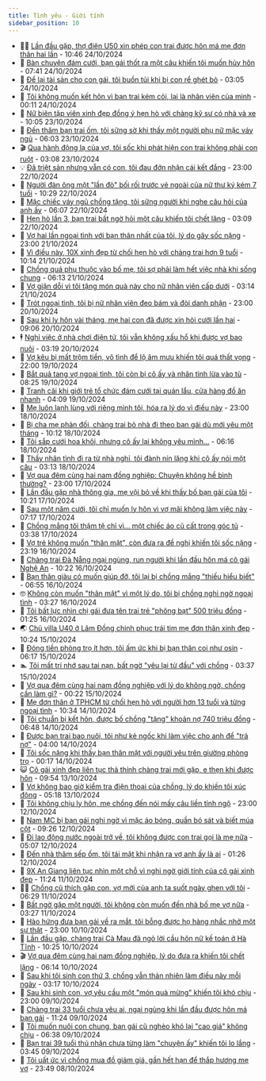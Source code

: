 ```yaml
---
title: Tình yêu - Giới tính
sidebar_position: 10
---
```


<!-- dantri-tinh-yeu-gioi-tinh:START -->
- 👨‍🏫 [Lần đầu gặp, thợ điện U50 xin phép con trai được hôn má mẹ đơn thân hai lần](https://dantri.com.vn/tinh-yeu-gioi-tinh/lan-dau-gap-tho-dien-u50-xin-phep-con-trai-duoc-hon-ma-me-don-than-hai-lan-20241023092511274.htm) - 10:46 24/10/2024
- 🦣 [Bàn chuyện đám cưới, bạn gái thốt ra một câu khiến tôi muốn hủy hôn](https://dantri.com.vn/tinh-yeu-gioi-tinh/ban-chuyen-dam-cuoi-ban-gai-thot-ra-mot-cau-khien-toi-muon-huy-hon-20241024090231255.htm) - 07:41 24/10/2024
- 🔭 [Để lại tài sản cho con gái, tôi buồn tủi khi bị con rể ghét bỏ](https://dantri.com.vn/tinh-yeu-gioi-tinh/de-lai-tai-san-cho-con-gai-toi-buon-tui-khi-bi-con-re-ghet-bo-20241023161328647.htm) - 03:05 24/10/2024
- 🧐 [Tôi không muốn kết hôn vì bạn trai kém cỏi, lại là nhân viên của mình](https://dantri.com.vn/tinh-yeu-gioi-tinh/toi-khong-muon-ket-hon-vi-ban-trai-kem-coi-lai-la-nhan-vien-cua-minh-20240905214752814.htm) - 00:11 24/10/2024
- 🫶 [Nữ biên tập viên xinh đẹp đồng ý hẹn hò với chàng kỹ sư có nhà và xe](https://dantri.com.vn/tinh-yeu-gioi-tinh/nu-bien-tap-vien-xinh-dep-dong-y-hen-ho-voi-chang-ky-su-co-nha-va-xe-20241022084231901.htm) - 10:05 23/10/2024
- 💃 [Đến thăm bạn trai ốm, tôi sững sờ khi thấy một người phụ nữ mặc váy ngủ](https://dantri.com.vn/tinh-yeu-gioi-tinh/den-tham-ban-trai-om-toi-sung-so-khi-thay-mot-nguoi-phu-nu-mac-vay-ngu-20241022095730873.htm) - 06:03 23/10/2024
- 🎬 [Qua hành động lạ của vợ, tôi sốc khi phát hiện con trai không phải con ruột](https://dantri.com.vn/tinh-yeu-gioi-tinh/qua-hanh-dong-la-cua-vo-toi-soc-khi-phat-hien-con-trai-khong-phai-con-ruot-20241021145935123.htm) - 03:08 23/10/2024
- 💡 [Đã triệt sản nhưng vẫn có con, tôi đau đớn nhận cái kết đắng](https://dantri.com.vn/tinh-yeu-gioi-tinh/da-triet-san-nhung-van-co-con-toi-dau-don-nhan-cai-ket-dang-20241021151556984.htm) - 23:00 22/10/2024
- 🙉 [Người đàn ông một &quot;lần đò&quot; bối rối trước vẻ ngoài của nữ thư ký kém 7 tuổi](https://dantri.com.vn/tinh-yeu-gioi-tinh/nguoi-dan-ong-mot-lan-do-boi-roi-truoc-ve-ngoai-cua-nu-thu-ky-kem-7-tuoi-20241021040333742.htm) - 10:29 22/10/2024
- 🚦 [Mặc chiếc váy ngủ chồng tặng, tôi sững người khi nghe câu hỏi của anh ấy](https://dantri.com.vn/tinh-yeu-gioi-tinh/mac-chiec-vay-ngu-chong-tang-toi-sung-nguoi-khi-nghe-cau-hoi-cua-anh-ay-20241021081356473.htm) - 06:07 22/10/2024
- 🥸 [Hẹn hò lần 3, bạn trai bất ngờ hỏi một câu khiến tôi chết lặng](https://dantri.com.vn/tinh-yeu-gioi-tinh/hen-ho-lan-3-ban-trai-bat-ngo-hoi-mot-cau-khien-toi-chet-lang-20241019113717439.htm) - 03:09 22/10/2024
- 🤡 [Vợ hai lần ngoại tình với bạn thân nhất của tôi, lý do gây sốc nặng](https://dantri.com.vn/tinh-yeu-gioi-tinh/vo-hai-lan-ngoai-tinh-voi-ban-than-nhat-cua-toi-ly-do-gay-soc-nang-20241019174355855.htm) - 23:00 21/10/2024
- 🦩 [Vì điều này, 10X xinh đẹp từ chối hẹn hò với chàng trai hơn 9 tuổi](https://dantri.com.vn/tinh-yeu-gioi-tinh/vi-dieu-nay-10x-xinh-dep-tu-choi-hen-ho-voi-chang-trai-hon-9-tuoi-20241020131309250.htm) - 10:14 21/10/2024
- 🤡 [Chồng quá phụ thuộc vào bố mẹ, tôi sợ phải làm hết việc nhà khi sống chung](https://dantri.com.vn/tinh-yeu-gioi-tinh/chong-qua-phu-thuoc-vao-bo-me-toi-so-phai-lam-het-viec-nha-khi-song-chung-20241018181021556.htm) - 06:13 21/10/2024
- 🌊 [Vợ giận dỗi vì tôi tặng món quà này cho nữ nhân viên cấp dưới](https://dantri.com.vn/tinh-yeu-gioi-tinh/vo-gian-doi-vi-toi-tang-mon-qua-nay-cho-nu-nhan-vien-cap-duoi-20241018094216262.htm) - 03:14 21/10/2024
- 🐘 [Trót ngoại tình, tôi bị nữ nhân viên đeo bám và đòi danh phận](https://dantri.com.vn/tinh-yeu-gioi-tinh/trot-ngoai-tinh-toi-bi-nu-nhan-vien-deo-bam-va-doi-danh-phan-20241012200312306.htm) - 23:00 20/10/2024
- 🚀 [Sau khi ly hôn vài tháng, mẹ hai con đã được xin hỏi cưới lần hai](https://dantri.com.vn/tinh-yeu-gioi-tinh/sau-khi-ly-hon-vai-thang-me-hai-con-da-duoc-xin-hoi-cuoi-lan-hai-20241019144340414.htm) - 09:06 20/10/2024
- 🕴 [Nghỉ việc ở nhà chơi điện tử, tôi vẫn không xấu hổ khi được vợ bao nuôi](https://dantri.com.vn/tinh-yeu-gioi-tinh/nghi-viec-o-nha-choi-dien-tu-toi-van-khong-xau-ho-khi-duoc-vo-bao-nuoi-20241019164058752.htm) - 03:19 20/10/2024
- 🚀 [Vợ kêu bị mất trộm tiền, vô tình để lộ âm mưu khiến tôi quá thất vọng](https://dantri.com.vn/tinh-yeu-gioi-tinh/vo-keu-bi-mat-trom-tien-vo-tinh-de-lo-am-muu-khien-toi-qua-that-vong-20241019100311338.htm) - 22:00 19/10/2024
- 👺 [Bắt quả tang vợ ngoại tình, tôi còn bị cô ấy và nhân tình lừa vào tù](https://dantri.com.vn/tinh-yeu-gioi-tinh/bat-qua-tang-vo-ngoai-tinh-toi-con-bi-co-ay-va-nhan-tinh-lua-vao-tu-20241014162203178.htm) - 08:25 19/10/2024
- 💄 [Tranh cãi khi giới trẻ tổ chức đám cưới tại quán lẩu, cửa hàng đồ ăn nhanh](https://dantri.com.vn/tinh-yeu-gioi-tinh/tranh-cai-khi-gioi-tre-to-chuc-dam-cuoi-tai-quan-lau-cua-hang-do-an-nhanh-20241018190112229.htm) - 04:09 19/10/2024
- 🌊 [Mẹ luôn lạnh lùng với riêng mình tôi, hóa ra lý do vì điều này](https://dantri.com.vn/tinh-yeu-gioi-tinh/me-luon-lanh-lung-voi-rieng-minh-toi-hoa-ra-ly-do-vi-dieu-nay-20241017205908218.htm) - 23:00 18/10/2024
- 🚦 [Bị cha mẹ phản đối, chàng trai bỏ nhà đi theo bạn gái dù mới yêu một tháng](https://dantri.com.vn/tinh-yeu-gioi-tinh/bi-cha-me-phan-doi-chang-trai-bo-nha-di-theo-ban-gai-du-moi-yeu-mot-thang-20241018084343790.htm) - 10:12 18/10/2024
- 👹 [Tôi sắp cưới hoa khôi, nhưng cô ấy lại không yêu mình...](https://dantri.com.vn/tinh-yeu-gioi-tinh/toi-sap-cuoi-hoa-khoi-nhung-co-ay-lai-khong-yeu-minh-20241017205157417.htm) - 06:16 18/10/2024
- 🚀 [Thấy nhân tình đi ra từ nhà nghỉ, tôi đành nín lặng khi cô ấy nói một câu](https://dantri.com.vn/tinh-yeu-gioi-tinh/thay-nhan-tinh-di-ra-tu-nha-nghi-toi-danh-nin-lang-khi-co-ay-noi-mot-cau-20241016152111852.htm) - 03:13 18/10/2024
- 🌁 [Vợ qua đêm cùng hai nam đồng nghiệp: Chuyện không hề bình thường?](https://dantri.com.vn/tinh-yeu-gioi-tinh/vo-qua-dem-cung-hai-nam-dong-nghiep-chuyen-khong-he-binh-thuong-20241017214521760.htm) - 23:00 17/10/2024
- 🧰 [Lần đầu gặp nhà thông gia, mẹ vội bỏ về khi thấy bố bạn gái của tôi](https://dantri.com.vn/tinh-yeu-gioi-tinh/lan-dau-gap-nha-thong-gia-me-voi-bo-ve-khi-thay-bo-ban-gai-cua-toi-20241017154043480.htm) - 10:21 17/10/2024
- 🦅 [Sau một năm cưới, tôi chỉ muốn ly hôn vì vợ mãi không làm việc này](https://dantri.com.vn/tinh-yeu-gioi-tinh/sau-mot-nam-cuoi-toi-chi-muon-ly-hon-vi-vo-mai-khong-lam-viec-nay-20241015114048108.htm) - 07:17 17/10/2024
- 🌈 [Chồng mắng tôi thậm tệ chỉ vì... một chiếc áo cũ cất trong góc tủ](https://dantri.com.vn/tinh-yeu-gioi-tinh/chong-mang-toi-tham-te-chi-vi-mot-chiec-ao-cu-cat-trong-goc-tu-20241015114558952.htm) - 03:38 17/10/2024
- 🌋 [Vợ trẻ không muốn &quot;thân mật&quot;, còn đưa ra đề nghị khiến tôi sốc nặng](https://dantri.com.vn/tinh-yeu-gioi-tinh/vo-tre-khong-muon-than-mat-con-dua-ra-de-nghi-khien-toi-soc-nang-20241014221605418.htm) - 23:19 16/10/2024
- 👺 [Chàng trai Đà Nẵng ngại ngùng, run người khi lần đầu hôn má cô gái Nghệ An](https://dantri.com.vn/tinh-yeu-gioi-tinh/chang-trai-da-nang-ngai-ngung-run-nguoi-khi-lan-dau-hon-ma-co-gai-nghe-an-20241016070456793.htm) - 10:22 16/10/2024
- 🎃 [Bạn thân giàu có muốn giúp đỡ, tôi lại bị chồng mắng &quot;thiếu hiểu biết&quot;](https://dantri.com.vn/tinh-yeu-gioi-tinh/ban-than-giau-co-muon-giup-do-toi-lai-bi-chong-mang-thieu-hieu-biet-20241015101711894.htm) - 06:55 16/10/2024
- 🤓 [Không còn muốn &quot;thân mật&quot; vì một lý do, tôi bị chồng nghi ngờ ngoại tình](https://dantri.com.vn/tinh-yeu-gioi-tinh/khong-con-muon-than-mat-vi-mot-ly-do-toi-bi-chong-nghi-ngo-ngoai-tinh-20241014230131287.htm) - 03:27 16/10/2024
- 🤠 [Tôi bất lực nhìn chị gái đưa tên trai trẻ &quot;phông bạt&quot; 500 triệu đồng](https://dantri.com.vn/tinh-yeu-gioi-tinh/toi-bat-luc-nhin-chi-gai-dua-ten-trai-tre-phong-bat-500-trieu-dong-20241008212058175.htm) - 01:25 16/10/2024
- 🌏 [Chủ villa U40 ở Lâm Đồng chinh phục trái tim mẹ đơn thân xinh đẹp](https://dantri.com.vn/tinh-yeu-gioi-tinh/chu-villa-u40-o-lam-dong-chinh-phuc-trai-tim-me-don-than-xinh-dep-20241015072607154.htm) - 10:24 15/10/2024
- 🚀 [Đóng tiền phòng trọ ít hơn, tôi ấm ức khi bị bạn thân coi như osin](https://dantri.com.vn/tinh-yeu-gioi-tinh/dong-tien-phong-tro-it-hon-toi-am-uc-khi-bi-ban-than-coi-nhu-osin-20241015115121240.htm) - 06:17 15/10/2024
- 🏊 [Tôi mất trí nhớ sau tai nạn, bất ngờ &quot;yêu lại từ đầu&quot; với chồng](https://dantri.com.vn/tinh-yeu-gioi-tinh/toi-mat-tri-nho-sau-tai-nan-bat-ngo-yeu-lai-tu-dau-voi-chong-20241011122823465.htm) - 03:37 15/10/2024
- 🦒 [Vợ qua đêm cùng hai nam đồng nghiệp với lý do không ngờ, chồng cần làm gì?](https://dantri.com.vn/tinh-yeu-gioi-tinh/vo-qua-dem-cung-hai-nam-dong-nghiep-voi-ly-do-khong-ngo-chong-can-lam-gi-20241014145927689.htm) - 00:22 15/10/2024
- 💂 [Mẹ đơn thân ở TPHCM từ chối hẹn hò với người hơn 13 tuổi và từng ngoại tình](https://dantri.com.vn/tinh-yeu-gioi-tinh/me-don-than-o-tphcm-tu-choi-hen-ho-voi-nguoi-hon-13-tuoi-va-tung-ngoai-tinh-20241014073557265.htm) - 10:34 14/10/2024
- 💫 [Tôi chuẩn bị kết hôn, được bố chồng &quot;tặng&quot; khoản nợ 740 triệu đồng](https://dantri.com.vn/tinh-yeu-gioi-tinh/toi-chuan-bi-ket-hon-duoc-bo-chong-tang-khoan-no-740-trieu-dong-20241011113709686.htm) - 06:48 14/10/2024
- 🧠 [Được bạn trai bao nuôi, tôi như kẻ ngốc khi làm việc cho anh để &quot;trả nợ&quot;](https://dantri.com.vn/tinh-yeu-gioi-tinh/duoc-ban-trai-bao-nuoi-toi-nhu-ke-ngoc-khi-lam-viec-cho-anh-de-tra-no-20241011153810715.htm) - 04:00 14/10/2024
- 🎡 [Tôi sốc nặng khi thấy bạn thân mật với người yêu trên giường phòng trọ](https://dantri.com.vn/tinh-yeu-gioi-tinh/toi-soc-nang-khi-thay-ban-than-mat-voi-nguoi-yeu-tren-giuong-phong-tro-20241014071622829.htm) - 00:17 14/10/2024
- 😺 [Cô gái xinh đẹp liên tục thả thính chàng trai mới gặp, e thẹn khi được hôn](https://dantri.com.vn/tinh-yeu-gioi-tinh/co-gai-xinh-dep-lien-tuc-tha-thinh-chang-trai-moi-gap-e-then-khi-duoc-hon-20241013144204569.htm) - 09:54 13/10/2024
- 🥰 [Vợ không bao giờ kiểm tra điện thoại của chồng, lý do khiến tôi xúc động](https://dantri.com.vn/tinh-yeu-gioi-tinh/vo-khong-bao-gio-kiem-tra-dien-thoai-cua-chong-ly-do-khien-toi-xuc-dong-20241013100731900.htm) - 05:18 13/10/2024
- 🐲 [Tôi không chịu ly hôn, mẹ chồng đến nói mấy câu liền tỉnh ngộ](https://dantri.com.vn/tinh-yeu-gioi-tinh/toi-khong-chiu-ly-hon-me-chong-den-noi-may-cau-lien-tinh-ngo-20241012165859254.htm) - 23:00 12/10/2024
- 🌝 [Nam MC bị bạn gái nghi ngờ vì mặc áo bóng, quần bó sát và biết múa cột](https://dantri.com.vn/tinh-yeu-gioi-tinh/nam-mc-bi-ban-gai-nghi-ngo-vi-mac-ao-bong-quan-bo-sat-va-biet-mua-cot-20241012104424067.htm) - 09:26 12/10/2024
- 🐲 [Đi lao động nước ngoài trở về, tôi không được con trai gọi là mẹ nữa](https://dantri.com.vn/tinh-yeu-gioi-tinh/di-lao-dong-nuoc-ngoai-tro-ve-toi-khong-duoc-con-trai-goi-la-me-nua-20241012120444351.htm) - 05:07 12/10/2024
- 📝 [Đến nhà thăm sếp ốm, tôi tái mặt khi nhận ra vợ anh ấy là ai](https://dantri.com.vn/tinh-yeu-gioi-tinh/den-nha-tham-sep-om-toi-tai-mat-khi-nhan-ra-vo-anh-ay-la-ai-20241011103259722.htm) - 01:26 12/10/2024
- 🦏 [9X An Giang liên tục nhìn một chỗ vì nghi ngờ giới tính của cô gái xinh đẹp](https://dantri.com.vn/tinh-yeu-gioi-tinh/9x-an-giang-lien-tuc-nhin-mot-cho-vi-nghi-ngo-gioi-tinh-cua-co-gai-xinh-dep-20241011180151128.htm) - 11:24 11/10/2024
- 🧑‍🏫 [Chồng cũ thích gặp con, vợ mới của anh ta suốt ngày ghen với tôi](https://dantri.com.vn/tinh-yeu-gioi-tinh/chong-cu-thich-gap-con-vo-moi-cua-anh-ta-suot-ngay-ghen-voi-toi-20241011115212649.htm) - 06:29 11/10/2024
- 🦍 [Bất ngờ gặp một người, tôi không còn muốn đến nhà bố mẹ vợ nữa](https://dantri.com.vn/tinh-yeu-gioi-tinh/bat-ngo-gap-mot-nguoi-toi-khong-con-muon-den-nha-bo-me-vo-nua-20241009124154227.htm) - 03:27 11/10/2024
- 🌋 [Hào hứng đưa bạn gái về ra mắt, tôi bỗng được họ hàng nhắc nhở một sự thật](https://dantri.com.vn/tinh-yeu-gioi-tinh/hao-hung-dua-ban-gai-ve-ra-mat-toi-bong-duoc-ho-hang-nhac-nho-mot-su-that-20241009155309493.htm) - 23:00 10/10/2024
- 💯 [Lần đầu gặp, chàng trai Cà Mau đã ngỏ lời cầu hôn nữ kế toán ở Hà Tĩnh](https://dantri.com.vn/tinh-yeu-gioi-tinh/lan-dau-gap-chang-trai-ca-mau-da-ngo-loi-cau-hon-nu-ke-toan-o-ha-tinh-20241009090311242.htm) - 10:25 10/10/2024
- 🎬 [Vợ qua đêm cùng hai nam đồng nghiệp, lý do đưa ra khiến tôi chết lặng](https://dantri.com.vn/tinh-yeu-gioi-tinh/vo-qua-dem-cung-hai-nam-dong-nghiep-ly-do-dua-ra-khien-toi-chet-lang-20241007213419687.htm) - 06:14 10/10/2024
- 📝 [Sau khi tôi sinh con thứ 3, chồng vẫn thản nhiên làm điều này mỗi ngày](https://dantri.com.vn/tinh-yeu-gioi-tinh/sau-khi-toi-sinh-con-thu-3-chong-van-than-nhien-lam-dieu-nay-moi-ngay-20241009113951816.htm) - 03:17 10/10/2024
- 🧐 [Sau khi sinh con, vợ yêu cầu một &quot;món quà mừng&quot; khiến tôi khó chịu](https://dantri.com.vn/tinh-yeu-gioi-tinh/sau-khi-sinh-con-vo-yeu-cau-mot-mon-qua-mung-khien-toi-kho-chiu-20241007233430366.htm) - 23:00 09/10/2024
- 🤠 [Chàng trai 33 tuổi chưa yêu ai, ngại ngùng khi lần đầu được hôn má bạn gái](https://dantri.com.vn/tinh-yeu-gioi-tinh/chang-trai-33-tuoi-chua-yeu-ai-ngai-ngung-khi-lan-dau-duoc-hon-ma-ban-gai-20241008135855537.htm) - 11:24 09/10/2024
- 💼 [Tôi muốn nuôi con chung, bạn gái cũ nghèo khó lại &quot;cao giá&quot; không chịu](https://dantri.com.vn/tinh-yeu-gioi-tinh/toi-muon-nuoi-con-chung-ban-gai-cu-ngheo-kho-lai-cao-gia-khong-chiu-20241009123118416.htm) - 06:38 09/10/2024
- 💪 [Bạn trai 39 tuổi thú nhận chưa từng làm &quot;chuyện ấy&quot; khiến tôi lo lắng](https://dantri.com.vn/tinh-yeu-gioi-tinh/ban-trai-39-tuoi-thu-nhan-chua-tung-lam-chuyen-ay-khien-toi-lo-lang-20241008100722453.htm) - 03:45 09/10/2024
- 💂 [Tôi uất ức vì chồng mua đồ giảm giá, gần hết hạn để thắp hương mẹ vợ](https://dantri.com.vn/tinh-yeu-gioi-tinh/toi-uat-uc-vi-chong-mua-do-giam-gia-gan-het-han-de-thap-huong-me-vo-20240918172735428.htm) - 23:49 08/10/2024<!-- dantri-tinh-yeu-gioi-tinh:END -->
